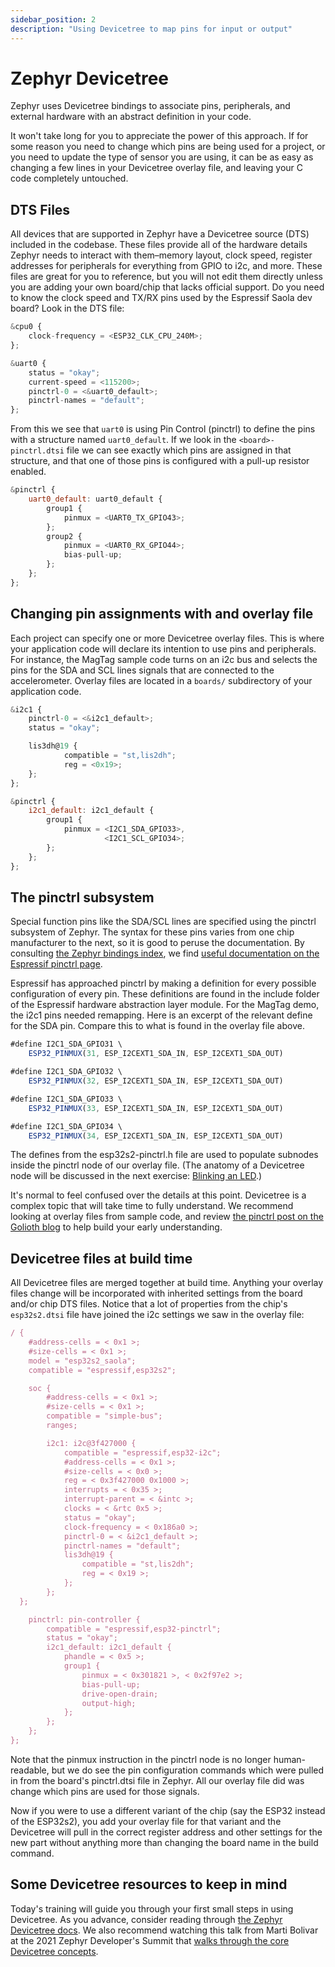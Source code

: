 ```yaml
---
sidebar_position: 2
description: "Using Devicetree to map pins for input or output"
---
```


# Zephyr Devicetree

Zephyr uses Devicetree bindings to associate pins, peripherals, and external
hardware with an abstract definition in your code.

It won't take long for you to appreciate the power of this approach. If for some
reason you need to change which pins are being used for a project, or you need
to update the type of sensor you are using, it can be as easy as changing a few
lines in your Devicetree overlay file, and leaving your C code completely
untouched.

## DTS Files

All devices that are supported in Zephyr have a Devicetree source (DTS) included
in the codebase. These files provide all of the hardware details Zephyr needs to
interact with them&ndash;memory layout, clock speed, register addresses for
peripherals for everything from GPIO to i2c, and more. These files are great for
you to reference, but you will not edit them directly unless you are adding your
own board/chip that lacks official support. Do you need to know the clock speed
and TX/RX pins used by the Espressif Saola dev board? Look in the DTS file:

```js title="excerpt from: ~/magtag-training/deps/zephyr/boards/xtensa/esp32s2_saola/esp32s2_saola.dts"
&cpu0 {
	clock-frequency = <ESP32_CLK_CPU_240M>;
};

&uart0 {
	status = "okay";
	current-speed = <115200>;
	pinctrl-0 = <&uart0_default>;
	pinctrl-names = "default";
};
```

From this we see that `uart0` is using Pin Control (pinctrl) to define the pins with a
structure named `uart0_default`. If we look in the `<board>-pinctrl.dtsi` file
we can see exactly which pins are assigned in that structure, and that one of
those pins is configured with a pull-up resistor enabled.

```js title="excerpt from ~/magtag-training/deps/zephyr/boards/xtensa/esp32s2_saola/esp32s2_saola-pinctrl.dtsi"
&pinctrl {
	uart0_default: uart0_default {
		group1 {
			pinmux = <UART0_TX_GPIO43>;
		};
		group2 {
			pinmux = <UART0_RX_GPIO44>;
			bias-pull-up;
		};
	};
};
```

## Changing pin assignments with and overlay file

Each project can specify one or more Devicetree overlay files. This is where
your application code will declare its intention to use pins and peripherals.
For instance, the MagTag sample code turns on an i2c bus and selects the pins
for the SDA and SCL lines signals that are connected to the accelerometer.
Overlay files are located in a `boards/` subdirectory of your application code.

```js title="MagTag accelerometer excerpt from: ~/magtag-training/app/boards/esp32s2_saola.overlay"
&i2c1 {
	pinctrl-0 = <&i2c1_default>;
	status = "okay";

	lis3dh@19 {
			compatible = "st,lis2dh";
			reg = <0x19>;
	};
};

&pinctrl {
	i2c1_default: i2c1_default {
		group1 {
			pinmux = <I2C1_SDA_GPIO33>,
					 <I2C1_SCL_GPIO34>;
		};
	};
};
```

## The pinctrl subsystem

Special function pins like the SDA/SCL lines are specified using the pinctrl
subsystem of Zephyr. The syntax for these pins varies from one chip manufacturer
to the next, so it is good to peruse the documentation. By consulting [the
Zephyr bindings
index](https://docs.zephyrproject.org/latest/build/dts/api/bindings.html), we
find [useful documentation on the Espressif pinctrl
page](https://docs.zephyrproject.org/latest/build/dts/api/bindings/pinctrl/espressif%2Cesp32-pinctrl.html
).

Espressif has approached pinctrl by making a definition for every possible
configuration of every pin. These definitions are found in the include folder of
the Espressif hardware abstraction layer module. For the MagTag demo, the i2c1
pins needed remapping. Here is an excerpt of the relevant define for the SDA
pin. Compare this to what is found in the overlay file above.

```js title="Espressif esp32s2 pinctrl definitions: ~/magtag-training/deps/modules/hal/espressif/include/dt-bindings/pinctrl/esp32s2-pinctrl.h"
#define I2C1_SDA_GPIO31 \
	ESP32_PINMUX(31, ESP_I2CEXT1_SDA_IN, ESP_I2CEXT1_SDA_OUT)

#define I2C1_SDA_GPIO32 \
	ESP32_PINMUX(32, ESP_I2CEXT1_SDA_IN, ESP_I2CEXT1_SDA_OUT)

#define I2C1_SDA_GPIO33 \
	ESP32_PINMUX(33, ESP_I2CEXT1_SDA_IN, ESP_I2CEXT1_SDA_OUT)

#define I2C1_SDA_GPIO34 \
	ESP32_PINMUX(34, ESP_I2CEXT1_SDA_IN, ESP_I2CEXT1_SDA_OUT)

```

The defines from the esp32s2-pinctrl.h file are used to populate subnodes inside
the pinctrl node of our overlay file. (The anatomy of a Devicetree node will be
discussed in the next exercise: [Blinking an LED](./mapping-gpio.md).)


It's normal to feel confused over the details at this point. Devicetree is a
complex topic that will take time to fully understand. We recommend looking at
overlay files from sample code, and review [the pinctrl post on the Golioth
blog](https://blog.golioth.io/how-to-use-zephyr-pin-control-pinctrl-for-pin-multiplexing-and-configuration/)
to help build your early understanding.

## Devicetree files at build time

All Devicetree files are merged together at build time. Anything your overlay
files change will be incorporated with inherited settings from the board and/or
chip DTS files. Notice that a lot of properties from the chip's `esp32s2.dtsi`
file have joined the i2c settings we saw in the overlay file:

```js title="Excerpts from ~/magtag-training/app/build/zephyr/zepyr.dts whosing i2c1 pins and configuration"
/ {
	#address-cells = < 0x1 >;
	#size-cells = < 0x1 >;
	model = "esp32s2_saola";
	compatible = "espressif,esp32s2";

	soc {
		#address-cells = < 0x1 >;
		#size-cells = < 0x1 >;
		compatible = "simple-bus";
		ranges;

		i2c1: i2c@3f427000 {
			compatible = "espressif,esp32-i2c";
			#address-cells = < 0x1 >;
			#size-cells = < 0x0 >;
			reg = < 0x3f427000 0x1000 >;
			interrupts = < 0x35 >;
			interrupt-parent = < &intc >;
			clocks = < &rtc 0x5 >;
			status = "okay";
			clock-frequency = < 0x186a0 >;
			pinctrl-0 = < &i2c1_default >;
			pinctrl-names = "default";
			lis3dh@19 {
				compatible = "st,lis2dh";
				reg = < 0x19 >;
			};
		};
  };

	pinctrl: pin-controller {
		compatible = "espressif,esp32-pinctrl";
		status = "okay";
		i2c1_default: i2c1_default {
			phandle = < 0x5 >;
			group1 {
				pinmux = < 0x301821 >, < 0x2f97e2 >;
				bias-pull-up;
				drive-open-drain;
				output-high;
			};
		};
	};
};
```

Note that the pinmux instruction in the pinctrl node is no longer
human-readable, but we do see the pin configuration commands which were pulled
in from the board's pinctrl.dtsi file in Zephyr. All our overlay file did was
change which pins are used for those signals.

Now if you were to use a different variant of the chip (say the ESP32 instead of
the ESP32s2), you add your overlay file for that variant and the Devicetree will
pull in the correct register address and other settings for the new part without
anything more than changing the board name in the build command.

## Some Devicetree resources to keep in mind

Today's training will guide you through your first small steps in using
Devicetree. As you advance, consider reading through [the Zephyr Devicetree
docs](https://docs.zephyrproject.org/latest/build/dts/intro.html). We also
recommend watching this talk from Marti Bolivar at the 2021 Zephyr Developer's
Summit that [walks through the core Devicetree
concepts](https://www.youtube.com/watch?v=sWaxQyIgEBY).
